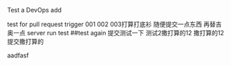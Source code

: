 Test a DevOps add

test for pull request trigger
001
002
003打算打底衫
随便提交一点东西
再替吉奥一点
server run test
##test again
提交测试一下
测试2撒打算的12
撒打算的12
提交撒打算的

aadfasf
